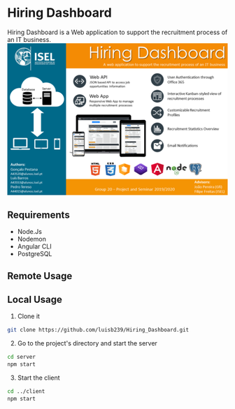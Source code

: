 # Hiring Dashboard

Hiring Dashboard is a Web application to support the recruitment process of an IT business.
![poster](https://github.com/luisb239/Hiring_Dashboard/blob/master/documentation/Cartaz.png)


## Requirements

* Node.Js
* Nodemon
* Angular CLI
* PostgreSQL

## Remote Usage

[Delivered version deployed in Heroku.]: https://hiring-dashboard.herokuapp.com

## Local Usage

1. Clone it

```bash
git clone https://github.com/luisb239/Hiring_Dashboard.git
```

2. Go to the project's directory and start the server

```bash
cd server
npm start
```

3. Start the client

```bash
cd ../client
npm start
```
